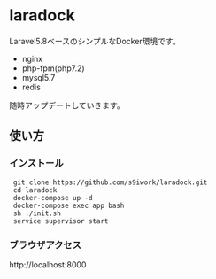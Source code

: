 # laradock
Laravel5.8ベースのシンプルなDocker環境です。

* nginx
* php-fpm(php7.2)
* mysql5.7
* redis

随時アップデートしていきます。

## 使い方
### インストール
```
 git clone https://github.com/s9iwork/laradock.git
 cd laradock
 docker-compose up -d
 docker-compose exec app bash
 sh ./init.sh
 service supervisor start
```

### ブラウザアクセス
http://localhost:8000

